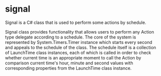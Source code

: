 # signal
Signal is a C# class that is used to perform some actions by schedule.

Signal class provides functionality that allows users to perform any Action type delegate 
according to a schedule. 
The core of the system is represented by System.Timers.Timer instance which starts every second and appeals to the schedule of the class.
The schedule itself is a collection of LaunchTime class instances, each of which is called in order to
check whether current time is an appropriate moment to call the Action by comparison current time's hour, minute and second values 
with corresponding properties from the LaunchTime class instance.
